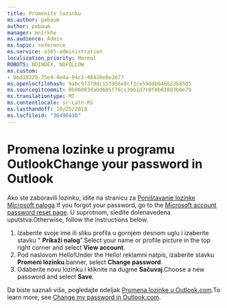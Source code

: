 ```yaml
---
title: Promenite lozinku
ms.author: pebaum
author: pebaum
manager: mnirkhe
ms.audience: Admin
ms.topic: reference
ms.service: o365-administration
localization_priority: Normal
ROBOTS: NOINDEX, NOFOLLOW
ms.custom:
- 0bd18328-35e4-4e4a-94c3-48430e8e2e77
ms.openlocfilehash: 9abc97379dc153956e8cf3ce59ddb046623b85d5
ms.sourcegitcommit: 0b06093dabd685f76cc39b1d7c0f8b03883b6e79
ms.translationtype: MT
ms.contentlocale: sr-Latn-RS
ms.lasthandoff: 10/25/2019
ms.locfileid: "36496430"
---
```

# <a name="change-your-password-in-outlook"></a><span data-ttu-id="a74d6-102">Promena lozinke u programu Outlook</span><span class="sxs-lookup"><span data-stu-id="a74d6-102">Change your password in Outlook</span></span>

<span data-ttu-id="a74d6-103">Ako ste zaboravili lozinku, idite na stranicu za [Poništavanje lozinke Microsoft naloga](https://go.microsoft.com/fwlink/p/?linkid=841909).</span><span class="sxs-lookup"><span data-stu-id="a74d6-103">If you forgot your password, go to the [Microsoft account password reset page](https://go.microsoft.com/fwlink/p/?linkid=841909).</span></span> <span data-ttu-id="a74d6-104">U suprotnom, sledite dolenavedena uputstva.</span><span class="sxs-lookup"><span data-stu-id="a74d6-104">Otherwise, follow the instructions below.</span></span>
  
1. <span data-ttu-id="a74d6-105">Izaberite svoje ime ili sliku profila u gornjem desnom uglu i izaberite stavku " **Prikaži nalog**".</span><span class="sxs-lookup"><span data-stu-id="a74d6-105">Select your name or profile picture in the top right corner and select **View account**.</span></span>
2. <span data-ttu-id="a74d6-106">Pod naslovom Hello!</span><span class="sxs-lookup"><span data-stu-id="a74d6-106">Under the Hello!</span></span> <span data-ttu-id="a74d6-107">reklamni natpis, izaberite stavku **Promeni lozinku**.</span><span class="sxs-lookup"><span data-stu-id="a74d6-107">banner, select **Change password**.</span></span>
3. <span data-ttu-id="a74d6-108">Odaberite novu lozinku i kliknite na dugme **Sačuvaj**.</span><span class="sxs-lookup"><span data-stu-id="a74d6-108">Choose a new password and select **Save**.</span></span>

<span data-ttu-id="a74d6-109">Da biste saznali više, pogledajte odeljak [Promena lozinke u Outlook.com](https://support.office.com/article/2138d690-811c-4545-b2f3-e4dbe80c9735.aspx).</span><span class="sxs-lookup"><span data-stu-id="a74d6-109">To learn more, see [Change my password in Outlook.com](https://support.office.com/article/2138d690-811c-4545-b2f3-e4dbe80c9735.aspx).</span></span>